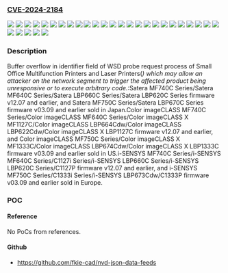 ### [CVE-2024-2184](https://cve.mitre.org/cgi-bin/cvename.cgi?name=CVE-2024-2184)
![](https://img.shields.io/static/v1?label=Product&message=C1127P&color=blue)
![](https://img.shields.io/static/v1?label=Product&message=C1127i%20Series&color=blue)
![](https://img.shields.io/static/v1?label=Product&message=C1333P&color=blue)
![](https://img.shields.io/static/v1?label=Product&message=C1333i%20Series&color=blue)
![](https://img.shields.io/static/v1?label=Product&message=Color%20imageCLASS%20LBP622Cdw&color=blue)
![](https://img.shields.io/static/v1?label=Product&message=Color%20imageCLASS%20LBP664Cdw&color=blue)
![](https://img.shields.io/static/v1?label=Product&message=Color%20imageCLASS%20LBP674Cdw&color=blue)
![](https://img.shields.io/static/v1?label=Product&message=Color%20imageCLASS%20MF640C%20Series&color=blue)
![](https://img.shields.io/static/v1?label=Product&message=Color%20imageCLASS%20MF740C%20Series&color=blue)
![](https://img.shields.io/static/v1?label=Product&message=Color%20imageCLASS%20MF750C%20Series&color=blue)
![](https://img.shields.io/static/v1?label=Product&message=Color%20imageCLASS%20X%20LBP1127C&color=blue)
![](https://img.shields.io/static/v1?label=Product&message=Color%20imageCLASS%20X%20LBP1333C&color=blue)
![](https://img.shields.io/static/v1?label=Product&message=Color%20imageCLASS%20X%20MF1127C&color=blue)
![](https://img.shields.io/static/v1?label=Product&message=Color%20imageCLASS%20X%20MF1333C&color=blue)
![](https://img.shields.io/static/v1?label=Product&message=Satera%20LBP620C%20Series&color=blue)
![](https://img.shields.io/static/v1?label=Product&message=Satera%20LBP660C%20Series&color=blue)
![](https://img.shields.io/static/v1?label=Product&message=Satera%20LBP670C%20Series&color=blue)
![](https://img.shields.io/static/v1?label=Product&message=Satera%20MF640C%20Series&color=blue)
![](https://img.shields.io/static/v1?label=Product&message=Satera%20MF740C%20Series&color=blue)
![](https://img.shields.io/static/v1?label=Product&message=Satera%20MF750C%20Series&color=blue)
![](https://img.shields.io/static/v1?label=Product&message=i-SENSYS%20LBP620C%20Series&color=blue)
![](https://img.shields.io/static/v1?label=Product&message=i-SENSYS%20LBP660C%20Series&color=blue)
![](https://img.shields.io/static/v1?label=Product&message=i-SENSYS%20LBP673Cdw&color=blue)
![](https://img.shields.io/static/v1?label=Product&message=i-SENSYS%20MF640C%20Series&color=blue)
![](https://img.shields.io/static/v1?label=Product&message=i-SENSYS%20MF740C%20Series&color=blue)
![](https://img.shields.io/static/v1?label=Product&message=i-SENSYS%20MF750C%20Series&color=blue)
![](https://img.shields.io/static/v1?label=Version&message=0%20&color=brightgreen)
![](https://img.shields.io/static/v1?label=Version&message=v03.09%20and%20earlier%20&color=brightgreen)
![](https://img.shields.io/static/v1?label=Version&message=v12.07%20and%20earlier%20&color=brightgreen)
![](https://img.shields.io/static/v1?label=Vulnerability&message=CWE-787%3A%20Out-of-bounds%20Write&color=brightgreen)

### Description

Buffer overflow in identifier field of WSD probe request process of Small Office Multifunction Printers and Laser Printers(*) which may allow an attacker on the network segment to trigger the affected product being unresponsive or to execute arbitrary code.*:Satera MF740C Series/Satera MF640C Series/Satera LBP660C Series/Satera LBP620C Series firmware v12.07 and earlier, and Satera MF750C Series/Satera LBP670C Series firmware v03.09 and earlier sold in Japan.Color imageCLASS MF740C Series/Color imageCLASS MF640C Series/Color imageCLASS X MF1127C/Color imageCLASS LBP664Cdw/Color imageCLASS LBP622Cdw/Color imageCLASS X LBP1127C firmware v12.07 and earlier, and Color imageCLASS MF750C Series/Color imageCLASS X MF1333C/Color imageCLASS LBP674Cdw/Color imageCLASS X LBP1333C firmware v03.09 and earlier sold in US.i-SENSYS MF740C Series/i-SENSYS MF640C Series/C1127i Series/i-SENSYS LBP660C Series/i-SENSYS LBP620C Series/C1127P firmware v12.07 and earlier, and i-SENSYS MF750C Series/C1333i Series/i-SENSYS LBP673Cdw/C1333P firmware v03.09 and earlier sold in Europe.

### POC

#### Reference
No PoCs from references.

#### Github
- https://github.com/fkie-cad/nvd-json-data-feeds

